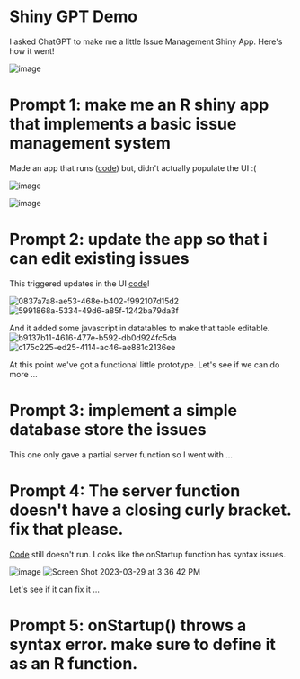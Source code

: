 # Shiny GPT Demo

I asked ChatGPT to make me a little Issue Management Shiny App. Here's how it went!

![image](https://user-images.githubusercontent.com/3680095/228610405-5450b0f5-1fde-43d6-a45a-ca40a614a02c.png)

# Prompt 1: make me an R shiny app that implements a basic issue management system 

Made an app that runs ([code](https://github.com/jwildfire/shiny-gpt-demo/blob/main/app_v1.r)) but, didn't actually populate the UI :( 

![image](https://user-images.githubusercontent.com/3680095/228597247-b83dfb45-3e8c-4dce-b7a3-3654e0e46f0e.png)

![image](https://user-images.githubusercontent.com/3680095/228597088-7c87bd7f-016a-4bdd-a5e0-e24e5015a1c7.png)

# Prompt 2: update the app so that i can edit existing issues

This triggered updates in the UI [code](https://github.com/jwildfire/shiny-gpt-demo/blob/main/app_v2.r)!

![0837a7a8-ae53-468e-b402-f992107d15d2](https://user-images.githubusercontent.com/3680095/228607383-bc48468d-bd99-406c-a83b-8267763d4f9b.jpg)
![5991868a-5334-49d6-a85f-1242ba79da3f](https://user-images.githubusercontent.com/3680095/228607385-72211d99-5448-4c65-bc7f-b06ffe73f713.jpg)

And it added some javascript in datatables to make that table editable.
![b9137b11-4616-477e-b592-db0d924fc5da](https://user-images.githubusercontent.com/3680095/228607609-627eff17-0ba5-4dfb-8499-3aa0f3e51b6f.jpg)
![c175c225-ed25-4114-ac46-ae881c2136ee](https://user-images.githubusercontent.com/3680095/228607611-80935a72-f31e-4f2e-b7c2-3c1a08137679.jpg)

At this point we've got a functional little prototype. Let's see if we can do more ... 

# Prompt 3: implement a simple database store the issues

This one only gave a partial server function so I went with ...

# Prompt 4: The server function doesn't have a closing curly bracket. fix that please. 

[Code](https://github.com/jwildfire/shiny-gpt-demo/blob/main/app_v3_4.r) still doesn't run. Looks like the onStartup function has syntax issues.

![image](https://user-images.githubusercontent.com/3680095/228649230-37362ba7-a0e2-4423-80bc-22b7f42d78e6.png)
![Screen Shot 2023-03-29 at 3 36 42 PM](https://user-images.githubusercontent.com/3680095/228648820-7935e23c-993b-425a-b36d-3b98d1bd2d99.png)

Let's see if it can fix it ... 

# Prompt 5: onStartup() throws a syntax error. make sure to define it as an R function.





